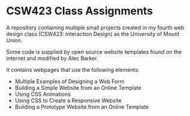 # CSW423 Class Assignments
 A repository containing multiple small projects created in my fourth web design class (CSW423: Interaction Design) as the University of Mount Union.

Some code is supplied by open source website templates found on the internet and modified by Alec Barker.

It contains webpages that use the following elements:
- Multiple Examples of Designing a Web Form
- Building a Simple Website from an Online Template
- Using CSS Animations
- Using CSS to Create a Responsive Website
- Building a Prototype Website from an Online Template
